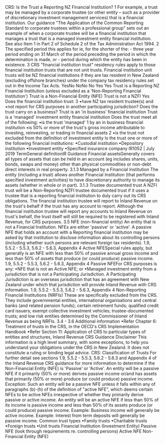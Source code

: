 CRS: Is the Trust a Reporting NZ Financial Institution? 1 For example, a trust may be managed by a corporate trustee (or other entity – such as a provider of discretionary investment management services) that is a financial institution. Our guidance "The Application of the Common Reporting Standard to corporate trustees within a professional group" sets out an example of when a corporate trustee will be a financial institution that manages a trust that is a managed investment entity financial institution. See also Item 1 in Part 2 of Schedule 2 of the Tax Administration Act 1994. 2 The specified period this applies for ie, for the shorter of the: - three year period ending on 31 March of the period preceding the period in which the determination is made, or - period during which the entity has been in existence. 3 CRS "financial institution trust" residency rules apply to those financial institution trusts that are not unit trusts. Financial institution unit trusts will be NZ financial institutions if they are tax resident in New Zealand (excluding offshore branches) under the company tax residency rules set out in the Income Tax Acts. YesNo NoNo No Yes Yes Trust is a Reporting NZ Financial Institution (unless excluded as a 'Non-Reporting Financial Institution') Trust is a Non-Financial Entity (NFE) Trust is not a NZFI Yes Does the financial institution trust: 3 •have NZ tax resident trustee(s) and •not report for CRS purposes in another participating jurisdiction? Does the trust carry on a business? Trust is an 'in business' financial institution Trust is a 'managed' investment entity financial institution Does the trust meet all of the following: •is the trust 'managed' 1 by an in business financial institution •is 50% or more of the trust's gross income attributable to investing, reinvesting, or trading in financial assets 2 •is the trust not excluded from the definition of investment entity Is the trust one or more of the following financial institutions: •Custodial institution •Depository institution •Investment entity •Specified insurance company IR1052 | July 2019 TermGeneral definitionIR Guidance Financial assetsGenerally covers all types of assets that can be held in an account (eg includes shares, units, bonds, swaps and money) other than physical commodities or non-debt direct interests in real property. 3.1.3 Managed by a Financial Institution The entity (including a trust) allows another Financial Institution (that performs specified investment activities) to have discretionary authority to manage its assets (whether in whole or in part). 3.1.3 Trustee documented trust A NZFI trust will be a Non-Reporting NZFI trustee documented trust if it uses a trustee that is a reporting financial institution to duly carry out its CRS obligations. The financial institution trustee will report to Inland Revenue on the trust's behalf if the trust has any account to report. Although the financial institution trustee will report any accounts to Inland Revenue on trust's behalf, the trust itself will still be required to be registered with Inland Revenue, for CRS purposes. 3.5 NFE (non-financial entity) An entity that is not a Financial Institution. NFEs are either 'passive' or 'active'. A passive NFE that holds an account with a Reporting financial institution may be asked by that institution to disclose information about its controlling persons (including whether such persons are relevant foreign tax residents). 1.9, 5.5.2 - 5.5.3, 5.6.2 - 5.6.3, Appendix 4 Active NFESpecial rules apply, but generally is an NFE with less than 50% of passive annual gross income and less than 50% of assets that produce (or could produce) passive income. 1.9, 5.5.2 - 5.5.3, 5.6.2 - 5.6.3, Appendix 4 Passive NFEFor CRS purposes is any: •NFE that is not an Active NFE; or •Managed investment entity from a jurisdiction that is not a Participating Jurisdiction. A Participating Jurisdiction is an overseas jurisdiction that has an agreement with New Zealand under which that jurisdiction will provide Inland Revenue with CRS information. 1.9, 5.5.2 - 5.5.3, 5.6.2 - 5.6.3, Appendix 4 Non-Reporting Financial Institutions (NRFIs) These are specifically excluded from the CRS. They include governmental entities, international organisations and central banks (and related pension funds); certain retirement funds; qualified credit card issuers; exempt collective investment vehicles; trustee-documented trusts; and low risk entities determined by the Commissioner of Inland Revenue as being NRFIs. 3.4 - 3.6 Additional information •Refer Chapter 6: Treatment of trusts in the CRS, in the OECD's CRS Implementation Handbook •Refer Section 11: Application of CRS to particular types of entities and structures, Inland Revenue CRS Guidance Disclaimer This information is a high level summary, with some exceptions, to help you understand your obligations under the CRS in New Zealand. It does not constitute a ruling or binding legal advice. CRS: Classification of Trusts For further detail see sections 1.9, 5.5.2 - 5.5.3, 5.6.2 - 5.6.3 and Appendix 4 of the Inland Revenue CRS guidance for more information to determine if the Non-Financial Entity (NFE) is 'Passive' or 'Active'. An entity will be a passive NFE if it primarily (50% or more) derives passive income or/and has assets that primarily (50% or more) produce (or could produce) passive income. Exception: Such an entity will be a passive NFE unless it falls within any of paragraphs (b)-(h) of the definition of "active NFE", which deems certain NFEs to be active NFEs irrespective of whether they primarily derive passive or active income. An entity will be an active NFE if less than 50% of its income is passive income and less than 50% of its assets produce (or could produce) passive income. Example: Business income will generally be active income. Example: Interest from term deposits will generally be passive income. Common trust types •Family trusts •Charitable trusts •Foreign trusts •Unit trusts Financial Institution (Investment Entity) Passive NFE (look through requirements re. controlling persons) Active NFE Non-Financial Entity (NFE)